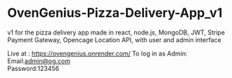# OvenGenius-Pizza-Delivery-App_v1
v1 for the pizza delivery app made in react, node.js, MongoDB, JWT, Stripe Payment Gateway, Opencage Location API, with user and admin interface 

Live at : https://ovengenius.onrender.com/ <be>
To log in as Admin: <br>
Email:admin@og.com  <br>
Password:123456  <br>
